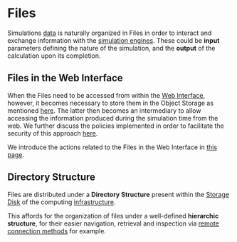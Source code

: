 # Files

Simulations [data](../data/overview.md) is naturally organized in Files in order to interact and exchange information with the [simulation engines](../software/applications.md). These could be **input** parameters defining the nature of the simulation, and the **output** of the calculation upon its completion. 

## Files in the Web Interface

When the Files need to be accessed from within the [Web Interface](../ui/overview.md), however, it becomes necessary to store them in the Object Storage as mentioned [here](overview.md). The latter then becomes an intermediary to allow accessing the information produced during the simulation time from the web. We further discuss the policies implemented in order to facilitate the security of this approach [here](security.md). 

We introduce the actions related to the Files in the Web Interface in [this page](actions/overview.md). 
            
## Directory Structure

Files are distributed under a **Directory Structure** present within the [Storage Disk](../data-on-disk/directories.md) of the computing [infrastructure](../infrastructure/storage.md). 

This affords for the organization of files under a well-defined **hierarchic structure**, for their easier navigation, retrieval and inspection via [remote connection methods](../remote-connection/overview.md) for example.
